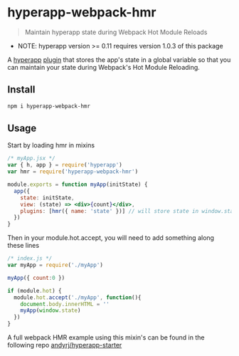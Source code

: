 
# hyperapp-webpack-hmr

> Maintain hyperapp state during Webpack Hot Module Reloads

* NOTE: hyperapp version >= 0.11 requires version 1.0.3 of this package

A [hyperapp](https://github.com/hyperapp/hyperapp) [plugin](https://github.com/hyperapp/hyperapp/blob/master/docs/core.md#plugins) that stores the app's state in a global variable so that you can maintain your state during Webpack's Hot Module Reloading.

## Install

```sh
npm i hyperapp-webpack-hmr
```

## Usage

Start by loading hmr in mixins

```jsx
/* myApp.jsx */
var { h, app } = require('hyperapp')
var hmr = require('hyperapp-webpack-hmr')

module.exports = function myApp(initState) {
  app({
    state: initState,
    view: (state) => <div>{count}</div>,
    plugins: [hmr({ name: 'state' })] // will store state in window.state by default via hmr()
  })
}
```

Then in your module.hot.accept, you will need to add something along these lines
```js
/* index.js */
var myApp = require('./myApp')

myApp({ count:0 })

if (module.hot) {
  module.hot.accept('./myApp', function(){
    document.body.innerHTML = ''
    myApp(window.state)
  })
}

``` 

A full webpack HMR example using this mixin's can be found in the following repo [andyrj/hyperapp-starter](https://github.com/andyrj/hyperapp-starter) 
